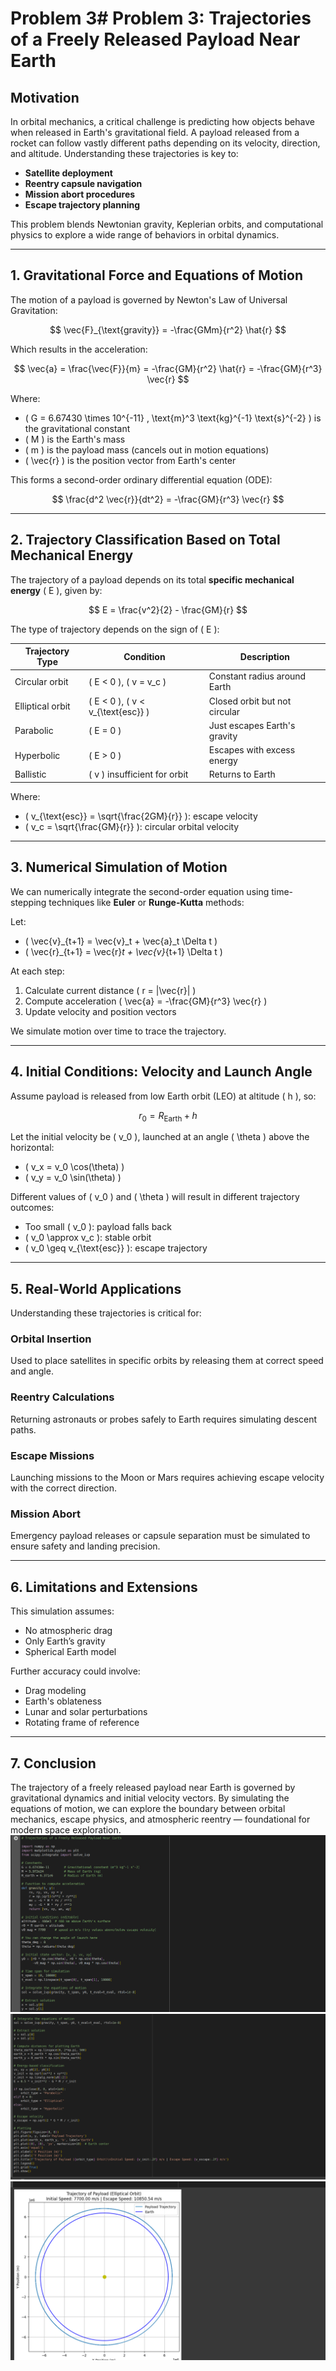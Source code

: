 # Problem 3# Problem 3: Trajectories of a Freely Released Payload Near Earth

## Motivation

In orbital mechanics, a critical challenge is predicting how objects behave when released in Earth's gravitational field. A payload released from a rocket can follow vastly different paths depending on its velocity, direction, and altitude. Understanding these trajectories is key to:

- **Satellite deployment**
- **Reentry capsule navigation**
- **Mission abort procedures**
- **Escape trajectory planning**

This problem blends Newtonian gravity, Keplerian orbits, and computational physics to explore a wide range of behaviors in orbital dynamics.

---

## 1. Gravitational Force and Equations of Motion

The motion of a payload is governed by Newton's Law of Universal Gravitation:

$$
\vec{F}_{\text{gravity}} = -\frac{GMm}{r^2} \hat{r}
$$

Which results in the acceleration:

$$
\vec{a} = \frac{\vec{F}}{m} = -\frac{GM}{r^2} \hat{r} = -\frac{GM}{r^3} \vec{r}
$$

Where:
- \( G = 6.67430 \times 10^{-11} \, \text{m}^3 \text{kg}^{-1} \text{s}^{-2} \) is the gravitational constant
- \( M \) is the Earth's mass
- \( m \) is the payload mass (cancels out in motion equations)
- \( \vec{r} \) is the position vector from Earth's center

This forms a second-order ordinary differential equation (ODE):

$$
\frac{d^2 \vec{r}}{dt^2} = -\frac{GM}{r^3} \vec{r}
$$

---

## 2. Trajectory Classification Based on Total Mechanical Energy

The trajectory of a payload depends on its total **specific mechanical energy** \( E \), given by:

$$
E = \frac{v^2}{2} - \frac{GM}{r}
$$

The type of trajectory depends on the sign of \( E \):

| Trajectory Type | Condition           | Description                           |
|------------------|---------------------|----------------------------------------|
| Circular orbit   | \( E < 0 \), \( v = v_c \) | Constant radius around Earth       |
| Elliptical orbit | \( E < 0 \), \( v < v_{\text{esc}} \) | Closed orbit but not circular     |
| Parabolic        | \( E = 0 \)         | Just escapes Earth's gravity         |
| Hyperbolic       | \( E > 0 \)         | Escapes with excess energy           |
| Ballistic        | \( v \) insufficient for orbit | Returns to Earth                  |

Where:
- \( v_{\text{esc}} = \sqrt{\frac{2GM}{r}} \): escape velocity
- \( v_c = \sqrt{\frac{GM}{r}} \): circular orbital velocity

---

## 3. Numerical Simulation of Motion

We can numerically integrate the second-order equation using time-stepping techniques like **Euler** or **Runge-Kutta** methods:

Let:
- \( \vec{v}_{t+1} = \vec{v}_t + \vec{a}_t \Delta t \)
- \( \vec{r}_{t+1} = \vec{r}_t + \vec{v}_{t+1} \Delta t \)

At each step:
1. Calculate current distance \( r = |\vec{r}| \)
2. Compute acceleration \( \vec{a} = -\frac{GM}{r^3} \vec{r} \)
3. Update velocity and position vectors

We simulate motion over time to trace the trajectory.

---

## 4. Initial Conditions: Velocity and Launch Angle

Assume payload is released from low Earth orbit (LEO) at altitude \( h \), so:

$$
r_0 = R_{\text{Earth}} + h
$$

Let the initial velocity be \( v_0 \), launched at an angle \( \theta \) above the horizontal:

- \( v_x = v_0 \cos(\theta) \)
- \( v_y = v_0 \sin(\theta) \)

Different values of \( v_0 \) and \( \theta \) will result in different trajectory outcomes:
- Too small \( v_0 \): payload falls back
- \( v_0 \approx v_c \): stable orbit
- \( v_0 \geq v_{\text{esc}} \): escape trajectory

---

## 5. Real-World Applications

Understanding these trajectories is critical for:

### Orbital Insertion
Used to place satellites in specific orbits by releasing them at correct speed and angle.

### Reentry Calculations
Returning astronauts or probes safely to Earth requires simulating descent paths.

###  Escape Missions
Launching missions to the Moon or Mars requires achieving escape velocity with the correct direction.

###  Mission Abort
Emergency payload releases or capsule separation must be simulated to ensure safety and landing precision.

---

## 6. Limitations and Extensions

This simulation assumes:
- No atmospheric drag
- Only Earth’s gravity
- Spherical Earth model

Further accuracy could involve:
- Drag modeling
- Earth's oblateness
- Lunar and solar perturbations
- Rotating frame of reference

---

## 7. Conclusion

The trajectory of a freely released payload near Earth is governed by gravitational dynamics and initial velocity vectors. By simulating the equations of motion, we can explore the boundary between orbital mechanics, escape physics, and atmospheric reentry — foundational for modern space exploration.
![alt text](image-6.png)
![alt text](image-7.png)
![alt text](image-8.png)
